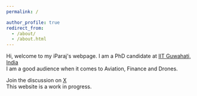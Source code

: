 ```yaml
---
permalink: /

author_profile: true
redirect_from: 
  - /about/
  - /about.html
---
```



Hi, welcome to my iParaj's webpage. I am a PhD candidate at <a href="https://www.iitg.ac.in/">IIT Guwahati, India</a> <br>
I am a good audience when it comes to Aviation, Finance and Drones.<br>

Join the discussion on <a href="https://x.com/gparaj">X</a> <br>
This website is a work in progress.
